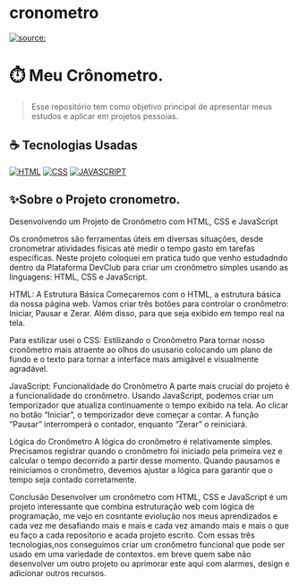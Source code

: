 # cronometro
<a href="./assets/tela-pc -cronometro.PNG"><img src="teladecelularcronometro.PNG" title="source: " /></a>

# ⏱️ Meu Crônometro.
> Esse repositório tem como objetivo principal de apresentar meus estudos e aplicar em projetos pessoias.

## ☕ Tecnologias Usadas

[![HTML](https://img.shields.io/badge/html%20-%23323330.svg?&style=for-the-badge&logo=html&logoColor=black&color=FF8000)](#)
[![CSS](https://img.shields.io/badge/css%20-%23323330.svg?&style=for-the-badge&logo=css&logoColor=black&color=2E64FE)](#)
[![JAVASCRIPT](https://img.shields.io/badge/javascript%20-%23323330.svg?&style=for-the-badge&logo=css&logoColor=black&color=FFFF00)](#)


## ✨Sobre o Projeto cronometro.
Desenvolvendo um Projeto de Cronômetro com HTML, CSS e JavaScript

Os cronômetros são ferramentas úteis em diversas situações, desde cronometrar atividades físicas até medir o tempo gasto em tarefas específicas. Neste projeto coloquei em pratica tudo que venho estudadndo dentro da Plataforma DevClub para criar um cronômetro simples usando as linguagens: HTML, CSS e JavaScript.

HTML: A Estrutura Básica
Começaremos com o HTML, a estrutura básica da nossa página web. Vamos criar três botões para controlar o cronômetro: Iniciar, Pausar e Zerar. Além disso, para que seja exibido em tempo real na tela.

Para estilizar usei o
CSS: Estilizando o Cronômetro
Para tornar nosso cronômetro mais atraente ao olhos do ususario colocando um plano de fundo e o texto para tornar a interface mais amigável e visualmente agradável.

JavaScript: Funcionalidade do Cronômetro
A parte mais crucial do projeto é a funcionalidade do cronômetro. Usando JavaScript, podemos criar um temporizador que atualiza continuamente o tempo exibido na tela. Ao clicar no botão “Iniciar”, o temporizador deve começar a contar. A função “Pausar” interromperá o contador, enquanto “Zerar” o reiniciará.

Lógica do Cronômetro
A lógica do cronômetro é relativamente simples. Precisamos registrar quando o cronômetro foi iniciado pela primeira vez e calcular o tempo decorrido a partir desse momento. Quando pausamos e reiniciamos o cronômetro, devemos ajustar a lógica para garantir que o tempo seja contado corretamente.

Conclusão
Desenvolver um cronômetro com HTML, CSS e JavaScript é um projeto interessante que combina estruturação web com lógica de programação, me vejo en cosntante eviolução nos meus aprendizados e cada vez me desafiando mais e mais e cada vez amando mais e mais o que eu faço a cada repositorio e acada projeto escrito.
 Com essas três tecnologias,nos conseguimos  criar um cronômetro funcional que pode ser usado em uma variedade de contextos. em breve quem sabe não desenvolver um outro projeto ou aprimorar este aqui com alarmes, design e adicionar outros recursos. 

